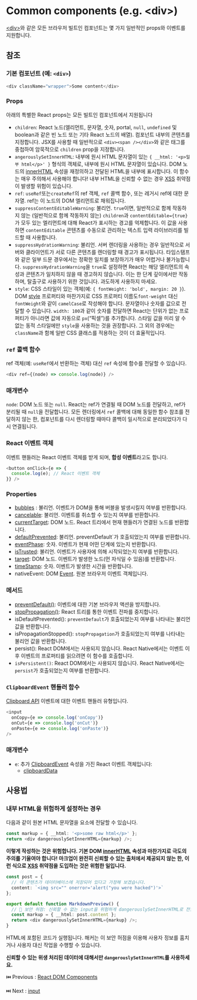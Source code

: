 # Common components (e.g. &lt;div&gt;)

[&lt;div&gt;](https://developer.mozilla.org/en-US/docs/Web/HTML/Element/div)와 같은 모든 브라우저 빌트인 컴포넌트는 몇 가지 일반적인 props와 이벤트를 지원합니다.

## 참조

### **기본 컴포넌트 (예: `<div>`)**

```typescript
<div className="wrapper">Some content</div>
```

### Props

아래의 특별한 React props는 모든 빌트인 컴포넌트에서 지원됩니다

- `children`: React 노드(엘리먼트, 문자열, 숫자, portal, `null`, `undefined` 및 boolean과 같은 빈 노드 또는 기타 React 노드의 배열). 컴포넌트 내부의 콘텐츠를 지정합니다. JSX를 사용할 때 일반적으로 `<div><span /></div>`와 같은 태그를 중첩하여 암묵적으로 `children` prop을 지정합니다.
- `angerouslySetInnerHTML`: 내부에 원시 HTML 문자열이 있는 `{ __html: '<p>일부 html</p>' }` 형식의 객체로, 내부에 원시 HTML 문자열이 있습니다. DOM 노드의 [innerHTML](https://developer.mozilla.org/en-US/docs/Web/API/Element/innerHTML) 속성을 재정의하고 전달된 HTML을 내부에 표시합니다. 이 함수는 매우 주의해서 사용해야 합니다! 내부 HTML을 신뢰할 수 없는 경우 [XSS](https://en.wikipedia.org/wiki/Cross-site_scripting) 취약점이 발생할 위험이 있습니다.
- `ref`: `useRef`또는`createRef`의 ref 객체, `ref` 콜백 함수, 또는 레거시 ref에 대한 문자열. ref는 이 노드의 DOM 엘리먼트로 채워집니다.
- `suppressContentEditableWarning`: 불리언. `true`이면, 일반적으로 함께 작동하지 않는 (일반적으로 함께 작동하지 않는) `children`과 `contentEditable={true}`가 모두 있는 엘리먼트에 대해 React가 표시하는 경고를 억제합니다. 이 값을 사용하면 `contentEditable` 콘텐츠를 수동으로 관리하는 텍스트 입력 라이브러리를 빌드할 때 사용합니다.
- `suppressHydrationWarning`: 불리언. 서버 렌더링을 사용하는 경우 일반적으로 서버와 클라이언트가 서로 다른 콘텐츠를 렌더링할 때 경고가 표시됩니다. 타임스탬프와 같은 일부 드문 경우에서는 정확한 일치를 보장하기가 매우 어렵거나 불가능합니다. `suppressHydrationWarning`을 `true`로 설정하면 React는 해당 엘리먼트의 속성과 콘텐츠가 일치하지 않을 때 경고하지 않습니다. 이는 한 단계 깊이에서만 작동하며, 탈출구로 사용하기 위한 것입니다. 과도하게 사용하지 마세요.
- `style`: CSS 스타일이 있는 객체(예: `{ fontWeight: 'bold', margin: 20 }`). DOM [style](https://developer.mozilla.org/en-US/docs/Web/API/HTMLElement/style) 프로퍼티와 마찬가지로 CSS 프로퍼티 이름도`font-weight` 대신 `fontWeight`와 같이 `camelCase`로 작성해야 합니다. 문자열이나 숫자를 값으로 전달할 수 있습니다. `width: 100`과 같이 숫자를 전달하면 React는 단위가 없는 프로퍼티가 아니라면 값에 자동으로 `px`(“픽셀”)를 추가합니다. 스타일 값을 미리 알 수 없는 동적 스타일에만 `style`을 사용하는 것을 권장합니다. 그 외의 경우에는 `className`과 함께 일반 CSS 클래스를 적용하는 것이 더 효율적입니다.

### **`ref` 콜백 함수**

ref 객체(예: `useRef`에서 반환하는 객체) 대신 `ref` 속성에 함수를 전달할 수 있습니다.

```typescript
<div ref={(node) => console.log(node)} />
```

### 매개변수

`node`: DOM 노드 또는 `null`. React는 ref가 연결될 때 DOM 노드를 전달하고, ref가 분리될 때 `null`을 전달합니다. 모든 렌더링에서 `ref` 콜백에 대해 동일한 함수 참조를 전달하지 않는 한, 컴포넌트를 다시 렌더링할 때마다 콜백이 일시적으로 분리되었다가 다시 연결됩니다.

### **React 이벤트 객체**

이벤트 핸들러는 React 이벤트 객체를 받게 되며, **합성 이벤트**라고도 합니다.

```typescript
<button onClick={e => {
  console.log(e); // React 이벤트 객체
}} />
```

### **Properties**

- [bubbles](https://developer.mozilla.org/en-US/docs/Web/API/Event/bubbles) : 불리언. 이벤트가 DOM을 통해 버블을 발생시킬지 여부를 반환합니다.
- [cancelable](https://developer.mozilla.org/en-US/docs/Web/API/Event/cancelable): 불리언. 이벤트를 취소할 수 있는지 여부를 반환합니다.
- [currentTarget](https://developer.mozilla.org/en-US/docs/Web/API/Event/currentTarget): DOM 노드. React 트리에서 현재 핸들러가 연결된 노드를 반환합니다.
- [defaultPrevented](https://developer.mozilla.org/en-US/docs/Web/API/Event/defaultPrevented): 불리언. preventDefault`가 호출되었는지 여부를 반환합니다.
- [eventPhase](https://developer.mozilla.org/en-US/docs/Web/API/Event/eventPhase): 숫자. 이벤트가 현재 어떤 단계에 있는지 반환합니다.
- [isTrusted](https://developer.mozilla.org/en-US/docs/Web/API/Event/isTrusted): 불리언. 이벤트가 사용자에 의해 시작되었는지 여부를 반환합니다.
- [target](https://developer.mozilla.org/en-US/docs/Web/API/Event/target): DOM 노드. 이벤트가 발생한 노드(먼 자식일 수 있음)를 반환합니다.
- [timeStamp](https://developer.mozilla.org/en-US/docs/Web/API/Event/timeStamp): 숫자. 이벤트가 발생한 시간을 반환합니다.
- nativeEvent: DOM [Event](https://developer.mozilla.org/en-US/docs/Web/API/Event). 원본 브라우저 이벤트 객체입니다.

### 메서드

- [preventDefault()](https://developer.mozilla.org/en-US/docs/Web/API/Event/preventDefault): 이벤트에 대한 기본 브라우저 액션을 방지합니다.
- [stopPropagation()](https://developer.mozilla.org/en-US/docs/Web/API/Event/stopPropagation): React 트리를 통한 이벤트 전파를 중지합니다.
- isDefaultPrevented(): `preventDefault`가 호출되었는지 여부를 나타내는 불리언 값을 반환합니다.
- isPropagationStopped(): `stopPropagation`가 호출되었는지 여부를 나타내는 불리언 값을 반환합니다.
- persist(): React DOM에서는 사용되지 않습니다. React Native에서는 이벤트 이후 이벤트의 프로퍼티를 읽으려면 이 함수를 호출합니다.
- `isPersistent()`: React DOM에서는 사용되지 않습니다. React Native에서는 `persist`가 호출되었는지 여부를 반환합니다.

### **`ClipboardEvent` 핸들러 함수**

[Clipboard API](https://developer.mozilla.org/ko/docs/Web/API/Clipboard_API) 이벤트에 대한 이벤트 핸들러 유형입니다.

```typescript
<input
  onCopy={e => console.log('onCopy')}
  onCut={e => console.log('onCut')}
  onPaste={e => console.log('onPaste')}
/>
```

### 매개변수

- `e`: 추가 [ClipboardEvent](https://developer.mozilla.org/ko/docs/Web/API/ClipboardEvent) 속성을 가진 React 이벤트 객체입니다:
    - [clipboardData](https://developer.mozilla.org/en-US/docs/Web/API/ClipboardEvent/clipboardData)

## 사용법

### **내부 HTML을 위험하게 설정하는 경우**

다음과 같이 원본 HTML 문자열을 요소에 전달할 수 있습니다.

```typescript
const markup = { __html: '<p>some raw html</p>' };
return <div dangerouslySetInnerHTML={markup} />;
```

**이렇게 작성하는 것은 위험합니다. 기본 DOM [innerHTML](https://developer.mozilla.org/ko/docs/Web/API/Element/innerHTML) 속성과 마찬가지로 극도의 주의를 기울여야 합니다! 마크업이 완전히 신뢰할 수 있는 출처에서 제공되지 않는 한, 이런 식으로 [XSS](https://ko.wikipedia.org/wiki/Cross-site_scripting) 취약점을 도입하는 것은 위험한 일입니다.**

```typescript
const post = {
  // 이 콘텐츠가 데이터베이스에 저장되어 있다고 가정해 보겠습니다.
  content: `<img src="" onerror='alert("you were hacked")'>`
};

export default function MarkdownPreview() {
  // 🔴 보안 허점: 신뢰할 수 없는 input을 위험하게 dangerouslySetInnerHTML로 전달합니다.
  const markup = { __html: post.content };
  return <div dangerouslySetInnerHTML={markup} />;
}
```

HTML에 포함된 코드가 실행됩니다. 해커는 이 보안 허점을 이용해 사용자 정보를 훔치거나 사용자 대신 작업을 수행할 수 있습니다. 

**신뢰할 수 있는 위생 처리된 데이터에 대해서만 `dangerouslySetInnerHTML`를 사용하세요.**

⏮️ Previous : [React DOM Components](./000-React%20DOM%20Components.md)

⏭️ Next : [input](./002-input.md)